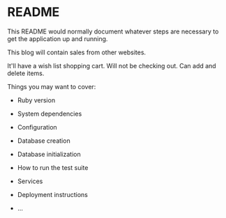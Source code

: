 # README

This README would normally document whatever steps are necessary to get the
application up and running.

This blog will contain sales from other websites.

It'll have a wish list shopping cart. Will not be checking out. Can add and delete items.


Things you may want to cover:

* Ruby version

* System dependencies

* Configuration

* Database creation

* Database initialization

* How to run the test suite

* Services 

* Deployment instructions

* ...
